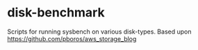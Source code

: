 # disk-benchmark
Scripts for running sysbench on various disk-types. Based upon https://github.com/pboros/aws_storage_blog
